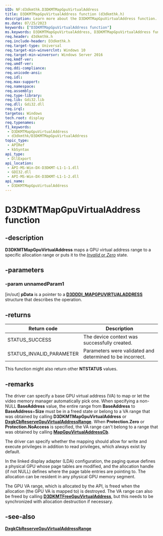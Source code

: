 ```yaml
---
UID: NF:d3dkmthk.D3DKMTMapGpuVirtualAddress
title: D3DKMTMapGpuVirtualAddress function (d3dkmthk.h)
description: Learn more about the D3DKMTMapGpuVirtualAddress function.
ms.date: 07/25/2023
keywords: ["D3DKMTMapGpuVirtualAddress function"]
ms.keywords: D3DKMTMapGpuVirtualAddress, D3DKMTMapGpuVirtualAddress function [Display Devices], d3dkmthk/D3DKMTMapGpuVirtualAddress, display.d3dkmtmapgpuvirtualaddress
req.header: d3dkmthk.h
req.include-header: D3dkmthk.h
req.target-type: Universal
req.target-min-winverclnt: Windows 10
req.target-min-winversvr: Windows Server 2016
req.kmdf-ver: 
req.umdf-ver: 
req.ddi-compliance: 
req.unicode-ansi: 
req.idl: 
req.max-support: 
req.namespace: 
req.assembly: 
req.type-library: 
req.lib: Gdi32.lib
req.dll: Gdi32.dll
req.irql: 
targetos: Windows
tech.root: display
req.typenames: 
f1_keywords:
 - D3DKMTMapGpuVirtualAddress
 - d3dkmthk/D3DKMTMapGpuVirtualAddress
topic_type:
 - APIRef
 - kbSyntax
api_type:
 - DllExport
api_location:
 - API-MS-Win-DX-D3DKMT-L1-1-1.dll
 - GDI32.dll
 - API-MS-Win-DX-D3DKMT-L1-1-2.dll
api_name:
 - D3DKMTMapGpuVirtualAddress
---
```


# D3DKMTMapGpuVirtualAddress function

## -description

**D3DKMTMapGpuVirtualAddress** maps a GPU virtual address range to a specific allocation range or puts it to the [*Invalid* or *Zero*](../d3dukmdt/ns-d3dukmdt-_d3dddigpuvirtualaddress_protection_type.md) state.

## -parameters

### -param unnamedParam1

[in/out] **pData** is a pointer to a [**D3DDDI_MAPGPUVIRTUALADDRESS**](../d3dukmdt/ns-d3dukmdt-d3dddi_mapgpuvirtualaddress.md) structure that describes the operation.

## -returns

|Return code|Description|
|--- |--- |
|STATUS_SUCCESS|The device context was successfully created.|
|STATUS_INVALID_PARAMETER|Parameters were validated and determined to be incorrect.|

This function might also return other **NTSTATUS** values.

## -remarks

The driver can specify a base GPU virtual address (VA) to map or let the video memory manager automatically pick one. When specifying a non-NULL **BaseAddress** value, the entire range from **BaseAddress** to **BaseAddress**+**Size** must be in a freed state or belong to a VA range that was obtained by calling **D3DKMTMapGpuVirtualAddress** or [**DxgkCbReserveGpuVirtualAddressRange**](../d3dkmddi/nc-d3dkmddi-dxgkcb_reservegpuvirtualaddressrange.md). When **Protection.Zero** or **Protection.NoAccess** is specified, the VA range can't belong to a range that was obtained by calling [**MapGpuVirtualAddressCb**](nc-d3dkmthk-pfnd3dkmt_mapgpuvirtualaddress.md).

The driver can specify whether the mapping should allow for write and execute privileges in addition to read privileges, which always exist by default.

In the linked display adapter (LDA) configuration, the paging queue defines a physical GPU whose page tables are modified, and the allocation handle (if not NULL) defines where the page table entries are pointing to. The allocation can be resident in any physical GPU memory segment.

The GPU VA range, which is allocated by the API, is freed when the allocation (the GPU VA is mapped to) is destroyed. The VA range can also be freed by calling [**D3DKMTFreeGpuVirtualAddress**](../d3dkmthk/nf-d3dkmthk-d3dkmtfreegpuvirtualaddress.md), but this needs to be synchronized with allocation destruction if necessary.

## -see-also

[**DxgkCbReserveGpuVirtualAddressRange**](../d3dkmddi/nc-d3dkmddi-dxgkcb_reservegpuvirtualaddressrange.md)
